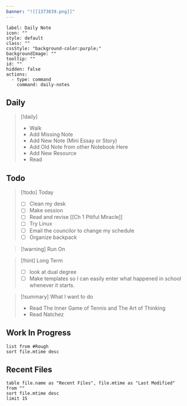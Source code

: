 ```yaml
---
banner: "![[1373839.png]]"
---
```



```meta-bind-button
label: Daily Note
icon: ""
style: default
class: ""
cssStyle: "background-color:purple;"
backgroundImage: ""
tooltip: ""
id: ""
hidden: false
actions:
  - type: command
    command: daily-notes

```


## Daily 

> [!daily]
> - Walk 
> - Add Missing Note
> - Add New Note (Mini Essay or Story)
> - Add Old Note from other Notebook Here 
> - Add New Resource 
> - Read

## Todo

> [!todo]  Today
> - [ ] Clean my desk
> - [ ] Make session 
> - [ ] Read and revise [[Ch 1 Pitiful Miracle]]
> - [ ] Try Linux 
> - [ ] Email the councilor to change my schedule
> - [ ] Organize backpack 
 
> [!warning]  Run On

> [!hint]  Long Term  
> - [ ] look at dual degree 
> - [ ] Make templates so I can easily enter what happened in school whenever it starts.
 
> [!summary] What I want to do
> - Read The Inner Game of Tennis and The Art of Thinking
> - Read Natchez 

## Work In Progress 

```dataview
list from #Rough 
sort file.mtime desc
```

## Recent Files
```dataview
table file.name as "Recent Files", file.mtime as "Last Modified"
from ""
sort file.mtime desc
limit 15
```

